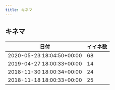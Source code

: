 ```yaml
---
title: キネマ
---
```

## キネマ

|日付|イイネ数|
|-|-|
|2020-05-23 18:04:50+00:00|68|
|2019-04-27 18:00:33+00:00|14|
|2018-11-30 18:00:34+00:00|24|
|2018-11-18 18:00:33+00:00|25|
